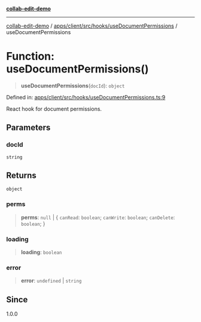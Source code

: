 [**collab-edit-demo**](../../../../../../README.md)

***

[collab-edit-demo](../../../../../../README.md) / [apps/client/src/hooks/useDocumentPermissions](../README.md) / useDocumentPermissions

# Function: useDocumentPermissions()

> **useDocumentPermissions**(`docId`): `object`

Defined in: [apps/client/src/hooks/useDocumentPermissions.ts:9](https://github.com/austyle-io/pub-sub-demo/blob/00b2f1e9b947d5e964db5c3be9502513c4374263/apps/client/src/hooks/useDocumentPermissions.ts#L9)

React hook for document permissions.

## Parameters

### docId

`string`

## Returns

`object`

### perms

> **perms**: `null` \| \{ `canRead`: `boolean`; `canWrite`: `boolean`; `canDelete`: `boolean`; \}

### loading

> **loading**: `boolean`

### error

> **error**: `undefined` \| `string`

## Since

1.0.0
